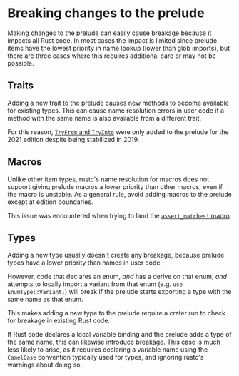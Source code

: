 # Breaking changes to the prelude

Making changes to the prelude can easily cause breakage because it impacts all Rust code.
In most cases the impact is limited since prelude items have the lowest priority in name lookup (lower than glob imports), but there are three cases where this requires additional care or may not be possible.

## Traits

Adding a new trait to the prelude causes new methods to become available for existing types.
This can cause name resolution errors in user code if a method with the same name is also available from a different trait.

For this reason, [`TryFrom` and `TryInto`](https://github.com/rust-lang/rust/issues/33417) were only added to the prelude for the 2021 edition despite being stabilized in 2019.

## Macros

Unlike other item types, rustc's name resolution for macros does not support giving prelude macros a lower priority than other macros, even if the macro is unstable.
As a general rule, avoid adding macros to the prelude except at edition boundaries.

This issue was encountered when trying to land the [`assert_matches!` macro](https://github.com/rust-lang/rust/issues/82913).

## Types

Adding a new type usually doesn't create any breakage, because prelude types have a lower priority than names in user code.

However, code that declares an enum, *and* has a derive on that enum, *and* attempts to locally import a variant from that enum (e.g. `use EnumType::Variant;`) will break if the prelude starts exporting a type with the same name as that enum.

This makes adding a new type to the prelude require a crater run to check for breakage in existing Rust code.

If Rust code declares a local variable binding and the prelude adds a type of the same name, this can likewise introduce breakage. This case is much less likely to arise, as it requires declaring a variable name using the `CamelCase` convention typically used for types, and ignoring rustc's warnings about doing so.
